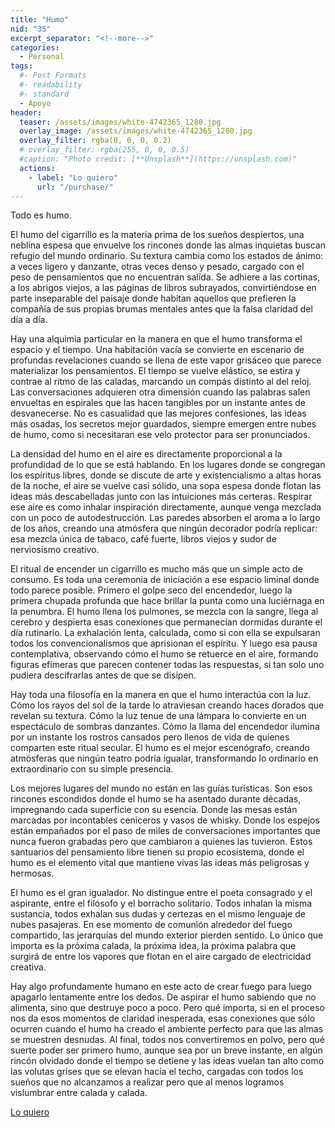```yaml
---
title: "Humo"
nid: "35"
excerpt_separator: "<!--more-->"
categories:
  - Personal
tags:
  #- Post Formats
  #- readability
  #- standard
  - Apoyo
header:
  teaser: /assets/images/white-4742365_1280.jpg
  overlay_image: /assets/images/white-4742365_1280.jpg
  overlay_filter: rgba(0, 0, 0, 0.2)
  # overlay_filter: rgba(255, 0, 0, 0.5)
  #caption: "Photo credit: [**Unsplash**](https://unsplash.com)"
  actions:
    - label: "Lo quiero"
      url: "/purchase/"
---
```


Todo es humo.

<!--more-->

El humo del cigarrillo es la materia prima de los sueños despiertos, una neblina espesa que envuelve los rincones donde las almas inquietas buscan refugio del mundo ordinario. Su textura cambia como los estados de ánimo: a veces ligero y danzante, otras veces denso y pesado, cargado con el peso de pensamientos que no encuentran salida. Se adhiere a las cortinas, a los abrigos viejos, a las páginas de libros subrayados, convirtiéndose en parte inseparable del paisaje donde habitan aquellos que prefieren la compañía de sus propias brumas mentales antes que la falsa claridad del día a día.

Hay una alquimia particular en la manera en que el humo transforma el espacio y el tiempo. Una habitación vacía se convierte en escenario de profundas revelaciones cuando se llena de este vapor grisáceo que parece materializar los pensamientos. El tiempo se vuelve elástico, se estira y contrae al ritmo de las caladas, marcando un compás distinto al del reloj. Las conversaciones adquieren otra dimensión cuando las palabras salen envueltas en espirales que las hacen tangibles por un instante antes de desvanecerse. No es casualidad que las mejores confesiones, las ideas más osadas, los secretos mejor guardados, siempre emergen entre nubes de humo, como si necesitaran ese velo protector para ser pronunciados.

La densidad del humo en el aire es directamente proporcional a la profundidad de lo que se está hablando. En los lugares donde se congregan los espíritus libres, donde se discute de arte y existencialismo a altas horas de la noche, el aire se vuelve casi sólido, una sopa espesa donde flotan las ideas más descabelladas junto con las intuiciones más certeras. Respirar ese aire es como inhalar inspiración directamente, aunque venga mezclada con un poco de autodestrucción. Las paredes absorben el aroma a lo largo de los años, creando una atmósfera que ningún decorador podría replicar: esa mezcla única de tabaco, café fuerte, libros viejos y sudor de nerviosismo creativo.

El ritual de encender un cigarrillo es mucho más que un simple acto de consumo. Es toda una ceremonia de iniciación a ese espacio liminal donde todo parece posible. Primero el golpe seco del encendedor, luego la primera chupada profunda que hace brillar la punta como una luciérnaga en la penumbra. El humo llena los pulmones, se mezcla con la sangre, llega al cerebro y despierta esas conexiones que permanecían dormidas durante el día rutinario. La exhalación lenta, calculada, como si con ella se expulsaran todos los convencionalismos que aprisionan el espíritu. Y luego esa pausa contemplativa, observando cómo el humo se retuerce en el aire, formando figuras efímeras que parecen contener todas las respuestas, si tan solo uno pudiera descifrarlas antes de que se disipen.

Hay toda una filosofía en la manera en que el humo interactúa con la luz. Cómo los rayos del sol de la tarde lo atraviesan creando haces dorados que revelan su textura. Cómo la luz tenue de una lámpara lo convierte en un espectáculo de sombras danzantes. Cómo la llama del encendedor ilumina por un instante los rostros cansados pero llenos de vida de quienes comparten este ritual secular. El humo es el mejor escenógrafo, creando atmósferas que ningún teatro podría igualar, transformando lo ordinario en extraordinario con su simple presencia.

Los mejores lugares del mundo no están en las guías turísticas. Son esos rincones escondidos donde el humo se ha asentado durante décadas, impregnando cada superficie con su esencia. Donde las mesas están marcadas por incontables ceniceros y vasos de whisky. Donde los espejos están empañados por el paso de miles de conversaciones importantes que nunca fueron grabadas pero que cambiaron a quienes las tuvieron. Estos santuarios del pensamiento libre tienen su propio ecosistema, donde el humo es el elemento vital que mantiene vivas las ideas más peligrosas y hermosas.

El humo es el gran igualador. No distingue entre el poeta consagrado y el aspirante, entre el filósofo y el borracho solitario. Todos inhalan la misma sustancia, todos exhalan sus dudas y certezas en el mismo lenguaje de nubes pasajeras. En ese momento de comunión alrededor del fuego compartido, las jerarquías del mundo exterior pierden sentido. Lo único que importa es la próxima calada, la próxima idea, la próxima palabra que surgirá de entre los vapores que flotan en el aire cargado de electricidad creativa.

Hay algo profundamente humano en este acto de crear fuego para luego apagarlo lentamente entre los dedos. De aspirar el humo sabiendo que no alimenta, sino que destruye poco a poco. Pero qué importa, si en el proceso nos da esos momentos de claridad inesperada, esas conexiones que sólo ocurren cuando el humo ha creado el ambiente perfecto para que las almas se muestren desnudas. Al final, todos nos convertiremos en polvo, pero qué suerte poder ser primero humo, aunque sea por un breve instante, en algún rincón olvidado donde el tiempo se detiene y las ideas vuelan tan alto como las volutas grises que se elevan hacia el techo, cargadas con todos los sueños que no alcanzamos a realizar pero que al menos logramos vislumbrar entre calada y calada.


[Lo quiero](../../purchase/)


